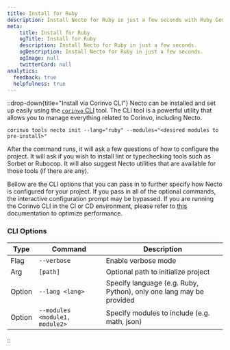 ```yaml
---
title: Install for Ruby
description: Install Necto for Ruby in just a few seconds with Ruby Gems.
meta: 
    title: Install for Ruby
    ogTitle: Install for Ruby
    description: Install Necto for Ruby in just a few seconds.
    ogDescription: Install Necto for Ruby in just a few seconds.
    ogImage: null
    twitterCard: null
analytics:
  feedback: true
  helpfulness: true
---
```


::drop-down{title="Install via Corinvo CLI"}
Necto can be installed and set up easily using the [`corinvo` CLI](https://cli.corinvo.dev) tool. The CLI tool is a powerful utility that allows you to manage everything related to Corinvo, including Necto.

```shellscript [terminal]
corinvo tools necto init --lang="ruby" --modules="<desired modules to pre-install>"
```

After the command runs, it will ask a few questions of how to configure the project. It will ask if you wish to install lint or typechecking tools such as Sorbet or Rubocop. It will also suggest Necto utilities that are available for those tools (if there are any).

Bellow are the CLI options that you can pass in to further specify how Necto is configured for your project. If you pass in all of the optional commands, the interactive configuration prompt may be bypassed. If you are running the Corinvo CLI in the CI or CD environment, please refer to [this](https://docs.corinvo.dev/cli/ci-cd) documentation to optimize performance. 

### CLI Options
 
| Type   | Command     | Description |
| ------ | ----------- | ----------- |
| Flag   | `--verbose` | Enable verbose mode |
| Arg    | `[path]`    | Optional path to initialize project |
| Option | `--lang <lang>` | Specify language (e.g. Ruby, Python), only one lang may be provided |
| Option | `--modules <module1, module2>` | Specify modules to include (e.g. math, json) |
::
